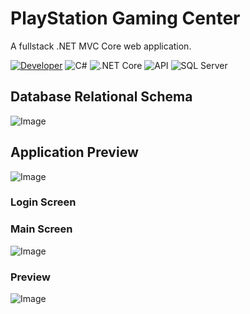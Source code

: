 # PlayStation Gaming Center
A fullstack .NET MVC Core web application.


[![Developer](https://img.shields.io/badge/Developer-Basilabt-crimson)](https://github.com/Basilabt)
![C#](https://img.shields.io/badge/language-C%23-blue) 
![.NET Core](https://img.shields.io/badge/framework-.NET%20Core-blueviolet) 
![API](https://img.shields.io/badge/API-.RESTfull%20API-yellow)
![SQL Server](https://img.shields.io/badge/backend-SQL%20Server-green)


## Database Relational Schema
![Image](https://github.com/user-attachments/assets/cb741ae0-f938-4024-9382-3a0f26436c65)


## Application Preview
![Image](https://github.com/user-attachments/assets/4aa86d89-4bb7-4dbe-a77c-7ddcef5f544d)


### Login Screen


### Main Screen
![Image](https://github.com/Basilabt/Products_Inventory/issues/2#issue-2841642597)

### Preview
![Image](https://github.com/user-attachments/assets/112d68d7-685e-4990-809a-2d8c531072e5)








